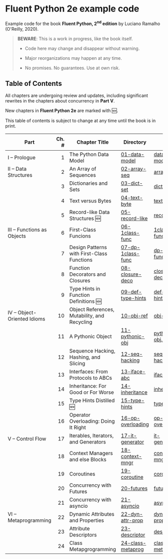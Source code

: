 # Fluent Python 2e example code

Example code for the book **Fluent Python, 2<sup>nd</sup> edition** by Luciano Ramalho (O'Reilly, 2020).

> **BEWARE**: This is a work in progress, like the book itself.
>
> * Code here may change and disappear without warning.
>
> * Major reorganizations may happen at any time.
>
> * No promises. No guarantees. Use at own risk.

## Table of Contents

All chapters are undergoing review and updates, including significant rewrites in the chapters about concurrency in **Part V**.

New chapters in **Fluent Python 2e** are marked with 🆕.

This table of contents is subject to change at any time until the book is in print.

Part|Ch. #|Chapter Title|Directory|Notebook|1<sup>st</sup> ed. Directory
---|---:|---|---|---|---
I – Prologue|1|The Python Data Model|[01-data-model](01-data-model)|[data-model.ipynb](01-data-model/data-model.ipynb)|01-data-model
II – Data Structures|2|An Array of Sequences|[02-array-seq](02-array-seq)|[array-seq.ipynb](02-array-seq/array-seq.ipynb)|02-array-seq
&nbsp;|3|Dictionaries and Sets|[03-dict-set](03-dict-set)|[dict-set.ipynb](03-dict-set/dict-set.ipynb)|03-dict-set
&nbsp;|4|Text versus Bytes|[04-text-byte](04-text-byte)|[text-byte.ipynb](04-text-byte/text-byte.ipynb)|04-text-byte
&nbsp;|5|Record-like Data Structures 🆕|[05-record-like](05-record-like)|[record-like.ipynb](05-record-like/record-like.ipynb)|
III – Functions as Objects|6|First-Class Funcions|[06-1class-func](06-1class-func)|[1class-func.ipynb](06-1class-func/1class-func.ipynb)|05-1class-func
&nbsp;|7|Design Patterns with First-Class Functions|[07-dp-1class-func](07-dp-1class-func)|[dp-1class-func.ipynb](07-dp-1class-func/dp-1class-func.ipynb)|06-dp-1class-func
&nbsp;|8|Function Decorators and Closures|[08-closure-deco](08-closure-deco)|[closure-deco.ipynb](08-closure-deco/closure-deco.ipynb)|07-closure-deco
&nbsp;|9|Type Hints in Function Definitions 🆕|[09-def-type-hints](09-def-type-hints)|[def-type-hints.ipynb](09-def-type-hints/def-type-hints.ipynb)|
IV – Object-Oriented Idioms|10|Object References, Mutability, and Recycling|[10-obj-ref](10-obj-ref)|[obj-ref.ipynb](10-obj-ref/obj-ref.ipynb)|08-obj-ref
&nbsp;|11|A Pythonic Object|[11-pythonic-obj](11-pythonic-obj)|[pythonic-obj.ipynb](11-pythonic-obj/pythonic-obj.ipynb)|09-pythonic-obj
&nbsp;|12|Sequence Hacking, Hashing, and Slicing|[12-seq-hacking](12-seq-hacking)|[seq-hacking.ipynb](12-seq-hacking/seq-hacking.ipynb)|10-seq-hacking
&nbsp;|13|Interfaces: From Protocols to ABCs|[13-iface-abc](13-iface-abc)|[iface-abc.ipynb](13-iface-abc/iface-abc.ipynb)|11-iface-abc
&nbsp;|14|Inheritance: For Good or For Worse|[14-inheritance](14-inheritance)|[inheritance.ipynb](14-inheritance/inheritance.ipynb)|12-inheritance
&nbsp;|15|Type Hints Distilled 🆕|[15-type-hints](15-type-hints)|[type-hints.ipynb](15-type-hints/type-hints.ipynb)|
&nbsp;|16|Operator Overloading: Doing It Right|[16-op-overloading](16-op-overloading)|[op-overloading.ipynb](16-op-overloading/op-overloading.ipynb)|13-op-overloading
V – Control Flow|17|Iterables, Iterators, and Generators|[17-it-generator](17-it-generator)|[it-generator.ipynb](17-it-generator/it-generator.ipynb)|14-it-generator
&nbsp;|18|Context Managers and else Blocks|[18-context-mngr](18-context-mngr)|[context-mngr.ipynb](18-context-mngr/context-mngr.ipynb)|15-context-mngr
&nbsp;|19|Coroutines|[19-coroutine](19-coroutine)|[coroutine.ipynb](19-coroutine/coroutine.ipynb)|16-coroutine
&nbsp;|20|Concurrency with Futures|[20-futures](20-futures)|[futures.ipynb](20-futures/futures.ipynb)|17-futures
&nbsp;|21|Concurrency with asyncio|[21-asyncio](21-asyncio)|[asyncio.ipynb](21-asyncio/asyncio.ipynb)|18-asyncio
VI – Metaprogramming|22|Dynamic Attributes and Properties|[22-dyn-attr-prop](22-dyn-attr-prop)|[dyn-attr-prop.ipynb](22-dyn-attr-prop/dyn-attr-prop.ipynb)|19-dyn-attr-prop
&nbsp;|23|Attribute Descriptors|[23-descriptor](23-descriptor)|[descriptor.ipynb](23-descriptor/descriptor.ipynb)|20-descriptor
&nbsp;|24|Class Metapgrogramming|[24-class-metaprog](24-class-metaprog)|[class-metaprog.ipynb](24-class-metaprog/class-metaprog.ipynb)|21-class-metaprog
